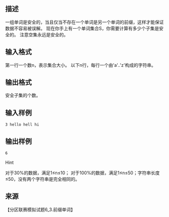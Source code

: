 ## 描述

一组单词是安全的，当且仅当不存在一个单词是另一个单词的前缀，这样才能保证数据不容易被误解。 现在你手上有一个单词集合S，你需要计算有多少个子集是安全的。 注意空集永远是安全的。 

## 输入格式

第一行一个数n，表示集合大小。 以下n行，每行一个由'a'..'z'构成的字符串。

## 输出格式

安全子集的个数。 

## 输入样例

```plaintext
3 hello hell hi 
```

## 输出样例

```plaintext
6 
```

Hint

对于30%的数据，满足1≤n≤10； 对于100%的数据，满足1≤n≤50；字符串长度≤50，没有两个字符串是完全相同的。 

## 来源

【分区联赛模拟试题6_3.前缀单词】

